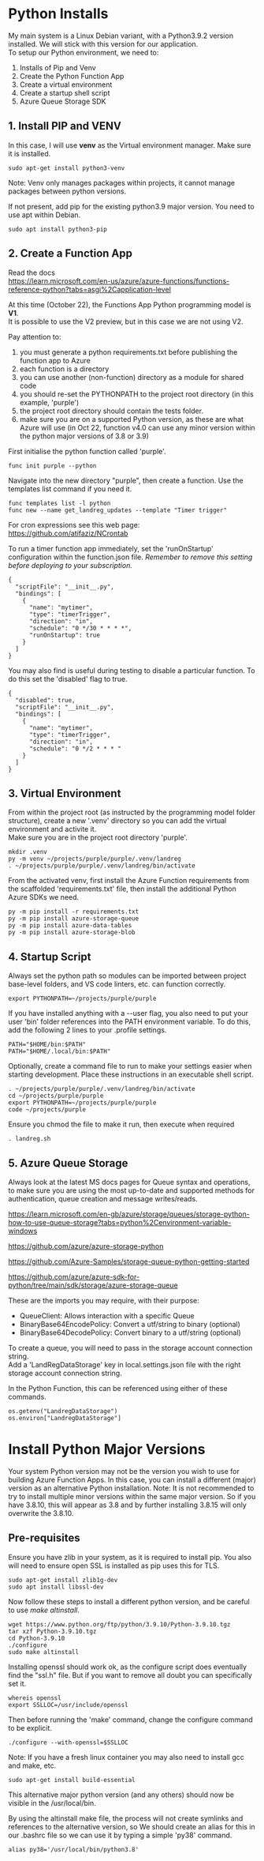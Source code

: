 # Python Installs
My main system is a Linux Debian variant, with a Python3.9.2 version installed.  We will stick with this version for our application.  
To setup our Python environment, we need to:
1. Installs of Pip and Venv
2. Create the Python Function App
3. Create a virtual environment
4. Create a startup shell script
5. Azure Queue Storage SDK

  
## 1. Install PIP and VENV
In this case, I will use **venv** as the Virtual environment manager.  Make sure it is installed.  
```
sudo apt-get install python3-venv
```
Note: Venv only manages packages within projects, it cannot manage packages between python versions.  
  
If not present, add pip for the existing python3.9 major version.  You need to use apt within Debian.
```
sudo apt install python3-pip
```


## 2. Create a Function App
Read the docs  
https://learn.microsoft.com/en-us/azure/azure-functions/functions-reference-python?tabs=asgi%2Capplication-level  

At this time (October 22), the Functions App Python programming model is **V1**.  
It is possible to use the V2 preview, but in this case we are not using V2.  

Pay attention to:
1. you must generate a python requirements.txt before publishing the function app to Azure
2. each function is a directory
3. you can use another (non-function) directory as a module for shared code
4. you should re-set the PYTHONPATH to the project root directory (in this example, 'purple')
5. the project root directory should contain the tests folder.
6. make sure you are on a supported Python version, as these are what Azure will use (in Oct 22, function v4.0 can use any minor version within the python major versions of 3.8 or 3.9)  

First initialise the python function called 'purple'.  
```
func init purple --python
```

Navigate into the new directory "purple", then create a function.  Use the templates list command if you need it.  
```
func templates list -l python
func new --name get_landreg_updates --template "Timer trigger"
```
For cron expressions see this web page:  
https://github.com/atifaziz/NCrontab

To run a timer function app immediately, set the 'runOnStartup' configuration within the function.json file.  *Remember to remove this setting before deploying to your subscription.*   
```
{
  "scriptFile": "__init__.py",
  "bindings": [
    {
      "name": "mytimer",
      "type": "timerTrigger",
      "direction": "in",
      "schedule": "0 */30 * * * *",
      "runOnStartup": true
    }
  ]
}
```

You may also find is useful during testing to disable a particular function.  To do this set the 'disabled' flag to true.  
```
{
  "disabled": true,
  "scriptFile": "__init__.py",
  "bindings": [
    {
      "name": "mytimer",
      "type": "timerTrigger",
      "direction": "in",
      "schedule": "0 */2 * * * "
    }
  ]
}
```


## 3. Virtual Environment
From within the project root (as instructed by the programming model folder structure), create a new '.venv' directory so you can add the virtual environment and activite it.  
Make sure you are in the project root directory 'purple'.
```
mkdir .venv
py -m venv ~/projects/purple/purple/.venv/landreg
. ~/projects/purple/purple/.venv/landreg/bin/activate
```

From the activated venv, first install the Azure Function requirements from the scaffolded 'requirements.txt' file, then install the additional Python Azure SDKs we need.  
```
py -m pip install -r requirements.txt
py -m pip install azure-storage-queue
py -m pip install azure-data-tables
py -m pip install azure-storage-blob
```


## 4. Startup Script
Always set the python path so modules can be imported between project base-level folders, and VS code linters, etc. can function correctly.
```
export PYTHONPATH=~/projects/purple/purple
```
  
If you have installed anything with a --user flag, you also need to put your user 'bin' folder references into the PATH environment variable.  To do this, add the following 2 lines to your .profile settings. 
```
PATH="$HOME/bin:$PATH"
PATH="$HOME/.local/bin:$PATH"
```
  
Optionally, create a command file to run to make your settings easier when starting development.  Place these instructions in an executable shell script.  
```
. ~/projects/purple/purple/.venv/landreg/bin/activate
cd ~/projects/purple/purple
export PYTHONPATH=~/projects/purple/purple
code ~/projects/purple
```
Ensure you chmod the file to make it run, then execute when required
```
. landreg.sh
```


## 5. Azure Queue Storage
Always look at the latest MS docs pages for Queue syntax and operations, to make sure you are using the most up-to-date and supported methods for authentication, queue creation and message writes/reads.

https://learn.microsoft.com/en-gb/azure/storage/queues/storage-python-how-to-use-queue-storage?tabs=python%2Cenvironment-variable-windows

https://github.com/azure/azure-storage-python

https://github.com/Azure-Samples/storage-queue-python-getting-started

https://github.com/azure/azure-sdk-for-python/tree/main/sdk/storage/azure-storage-queue
  
These are the imports you may require, with their purpose:
- QueueClient: Allows interaction with a specific Queue
- BinaryBase64EncodePolicy: Convert a utf/string to binary (optional)
- BinaryBase64DecodePolicy: Convert binary to a utf/string (optional)

To create a queue, you will need to pass in the storage account connection string.  
Add a 'LandRegDataStorage' key in local.settings.json file with the right storage account connection string.  

In the Python Function, this can be referenced using either of these commands.  
```
os.getenv("LandregDataStorage")
os.environ["LandregDataStorage"]
```


# Install Python Major Versions
Your system Python version may not be the version you wish to use for building Azure Function Apps.  In this case, you can install a different (major) version as an alternative Python installation. 
Note: It is not recommended to try to install multiple minor versions within the same major version.  So if you have 3.8.10, this will appear as 3.8 and by further installing 3.8.15 will only overwrite the 3.8.10.  

## Pre-requisites
Ensure you have zlib in your system, as it is required to install pip.  You also will need to ensure open SSL is installed as pip uses this for TLS.
```
sudo apt-get install zlib1g-dev
sudo apt install libssl-dev
```

Now follow these steps to install a different python version, and be careful to use *make altinstall*. 
```
wget https://www.python.org/ftp/python/3.9.10/Python-3.9.10.tgz  
tar xzf Python-3.9.10.tgz
cd Python-3.9.10
./configure
sudo make altinstall
```

Installing openssl should work ok, as the configure script does eventually find the "ssl.h" file. But if you want to remove all doubt you can specifically set it.
```
whereis openssl
export SSLLOC=/usr/include/openssl
```
Then before running the 'make' command, change the configure command to be explicit.
``` 
./configure --with-openssl=$SSLLOC
```

Note: If you have a fresh linux container you may also need to install gcc and make, etc.  
```
sudo apt-get install build-essential
```

This alternative major python version (and any others) should now be visible in the /usr/local/bin.  

By using the altinstall make file, the process will not create symlinks and references to the alternative version, so We should create an alias for this in our .bashrc file so we can use it by typing a simple 'py38' command.
```
alias py38='/usr/local/bin/python3.8'
```  
